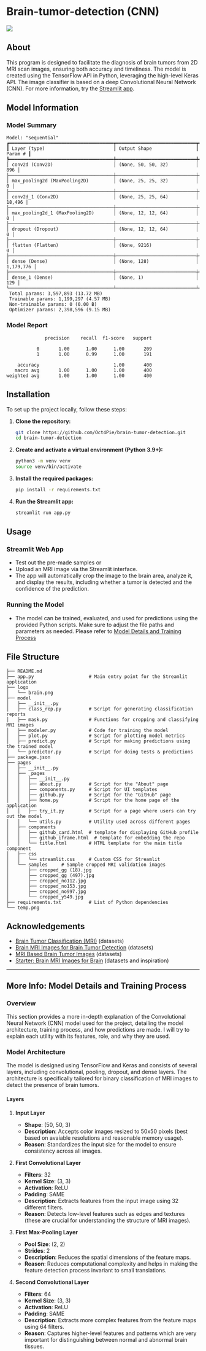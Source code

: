 
<p align="center"><img src="https://raw.githubusercontent.com/Oct4Pie/brain-tumor-detection/main/logo/brain.png" width="10%" style="margin: 0px; transform: translateY(-50%)">
</p>

# Brain-tumor-detection (CNN)
<img src="https://i.imgur.com/C0rTivW.png">

## About
This program is designed to facilitate the diagnosis of brain tumors from 2D MRI scan images, ensuring both accuracy and timeliness. The model is created using the TensorFlow API in Python, leveraging the high-level Keras API. The image classifier is based on a deep Convolutional Neural Network (CNN). For more information, try the [Streamlit app](https://brain-tumor-detection0.streamlit.app).

## Model Information
### Model Summary
```
Model: "sequential"
┏━━━━━━━━━━━━━━━━━━━━━━━━━━━━━━━━━━━━━━┳━━━━━━━━━━━━━━━━━━━━━━━━━━━━━┳━━━━━━━━━━━━━━━━━┓
┃ Layer (type)                         ┃ Output Shape                ┃         Param # ┃
┡━━━━━━━━━━━━━━━━━━━━━━━━━━━━━━━━━━━━━━╇━━━━━━━━━━━━━━━━━━━━━━━━━━━━━╇━━━━━━━━━━━━━━━━━┩
│ conv2d (Conv2D)                      │ (None, 50, 50, 32)          │             896 │
├──────────────────────────────────────┼─────────────────────────────┼─────────────────┤
│ max_pooling2d (MaxPooling2D)         │ (None, 25, 25, 32)          │               0 │
├──────────────────────────────────────┼─────────────────────────────┼─────────────────┤
│ conv2d_1 (Conv2D)                    │ (None, 25, 25, 64)          │          18,496 │
├──────────────────────────────────────┼─────────────────────────────┼─────────────────┤
│ max_pooling2d_1 (MaxPooling2D)       │ (None, 12, 12, 64)          │               0 │
├──────────────────────────────────────┼─────────────────────────────┼─────────────────┤
│ dropout (Dropout)                    │ (None, 12, 12, 64)          │               0 │
├──────────────────────────────────────┼─────────────────────────────┼─────────────────┤
│ flatten (Flatten)                    │ (None, 9216)                │               0 │
├──────────────────────────────────────┼─────────────────────────────┼─────────────────┤
│ dense (Dense)                        │ (None, 128)                 │       1,179,776 │
├──────────────────────────────────────┼─────────────────────────────┼─────────────────┤
│ dense_1 (Dense)                      │ (None, 1)                   │             129 │
└──────────────────────────────────────┴─────────────────────────────┴─────────────────┘
 Total params: 3,597,893 (13.72 MB)
 Trainable params: 1,199,297 (4.57 MB)
 Non-trainable params: 0 (0.00 B)
 Optimizer params: 2,398,596 (9.15 MB)
```
### Model Report

```
              precision    recall  f1-score   support

           0       1.00      1.00      1.00       209
           1       1.00      0.99      1.00       191

    accuracy                           1.00       400
   macro avg       1.00      1.00      1.00       400
weighted avg       1.00      1.00      1.00       400
```

## Installation
To set up the project locally, follow these steps:

1. **Clone the repository:**
    ```sh
    git clone https://github.com/Oct4Pie/brain-tumor-detection.git
    cd brain-tumor-detection
    ```

2. **Create and activate a virtual environment (Python 3.9+):**
    ```sh
    python3 -m venv venv
    source venv/bin/activate
    ```

3. **Install the required packages:**
    ```sh
    pip install -r requirements.txt
    ```

4. **Run the Streamlit app:**
    ```sh
    streamlit run app.py
    ```

## Usage
### Streamlit Web App
- Test out the pre-made samples or
- Upload an MRI image via the Streamlit interface.
- The app will automatically crop the image to the brain area, analyze it, and display the results, including whether a tumor is detected and the confidence of the prediction.

### Running the Model
- The model can be trained, evaluated, and used for predictions using the provided Python scripts. Make sure to adjust the file paths and parameters as needed. Please refer to [Model Details and Training Process](#more-info-model-details-and-training-process)


## File Structure
```
├── README.md
├── app.py                    # Main entry point for the Streamlit application
├── logo
│   └── brain.png          
├── model
│   ├── __init__.py        
│   ├── class_rep.py          # Script for generating classification reports
│   ├── mask.py               # Functions for cropping and classifying MRI images
│   ├── modeler.py            # Code for training the model
│   ├── plot.py               # Script for plotting model metrics
│   ├── predict.py            # Script for making predictions using the trained model
│   └── predictor.py          # Script for doing tests & predictions
├── package.json
├── pages
│   ├── __init__.py     
│   ├── _pages
│   │   ├── __init__.py    
│   │   ├── about.py          # Script for the "About" page
│   │   ├── components.py     # Script for UI templates
│   │   ├── github.py         # Script for the "GitHub" page
│   │   ├── home.py           # Script for the home page of the application
│   │   ├── try_it.py         # Script for a page where users can try out the model
│   │   └── utils.py          # Utility used across different pages
│   ├── components
│   │   ├── github_card.html  # template for displaying GitHub profile
│   │   ├── github_iframe.html  # template for embedding the repo
│   │   └── title.html        # HTML template for the main title component
│   ├── css
│   │   └── streamlit.css     # Custom CSS for Streamlit
│   └── samples     # Sample cropped MRI validation images
│       ├── cropped_gg (18).jpg 
│       ├── cropped_gg (497).jpg
│       ├── cropped_no112.jpg
│       ├── cropped_no153.jpg
│       ├── cropped_no997.jpg
│       └── cropped_y549.jpg 
├── requirements.txt          # List of Python dependencies
└── temp.png
```

## Acknowledgements
- [Brain Tumor Classification (MRI)](https://www.kaggle.com/sartajbhuvaji/brain-tumor-classification-mri) (datasets)
- [Brain MRI Images for Brain Tumor Detection](https://www.kaggle.com/navoneel/brain-mri-images-for-brain-tumor-detection) (datasets)
- [MRI Based Brain Tumor Images](https://www.kaggle.com/mhantor/mri-based-brain-tumor-images) (datasets)
- [Starter: Brain MRI Images for Brain](https://www.kaggle.com/kerneler/starter-brain-mri-images-for-brain-b5be8b94-c) (datasets and inspiration)

---

## More Info: Model Details and Training Process

### Overview

This section provides a more in-depth explanation of the Convolutional Neural Network (CNN) model used for the project, detailing the model architecture, training process, and how predictions are made. I will try to explain each utility with its features, role, and why they are used.

### Model Architecture

The model is designed using TensorFlow and Keras and consists of several layers, including convolutional, pooling, dropout, and dense layers. The architecture is specifically tailored for binary classification of MRI images to detect the presence of brain tumors.

#### Layers

1. **Input Layer**
   - **Shape**: (50, 50, 3)
   - **Description**: Accepts color images resized to 50x50 pixels (best based on avaiable resolutions and reasonable memory usage).
   - **Reason**: Standardizes the input size for the model to ensure consistency across all images.

2. **First Convolutional Layer**
   - **Filters**: 32
   - **Kernel Size**: (3, 3)
   - **Activation**: ReLU
   - **Padding**: SAME
   - **Description**: Extracts features from the input image using 32 different filters.
   - **Reason**: Detects low-level features such as edges and textures (these are crucial for understanding the structure of MRI images).

3. **First Max-Pooling Layer**
   - **Pool Size**: (2, 2)
   - **Strides**: 2
   - **Description**: Reduces the spatial dimensions of the feature maps.
   - **Reason**: Reduces computational complexity and helps in making the feature detection process invariant to small translations.

4. **Second Convolutional Layer**
   - **Filters**: 64
   - **Kernel Size**: (3, 3)
   - **Activation**: ReLU
   - **Padding**: SAME
   - **Description**: Extracts more complex features from the feature maps using 64 filters.
   - **Reason**: Captures higher-level features and patterns which are very important for distinguishing between normal and abnormal brain tissues.

5. **Second Max-Pooling Layer**
   - **Pool Size**: (2, 2)
   - **Strides**: 2
   - **Description**: Further reduces the spatial dimensions of the feature maps.
   - **Reason**: Continues to reduce computational load and helps in extracting more abstract features.

6. **Dropout Layer**
   - **Rate**: 0.6
   - **Description**: Prevents overfitting by randomly setting 60% of the input units to 0 during training.
   - **Reason**: Regularizes the model by preventing it from becoming too reliant on any specific neurons to improve its generalization to new data.

7. **Flatten Layer**
   - **Description**: Flattens the 3D feature maps to a 1D vector to be fed into the dense layers.
   - **Reason**: Prepares the data for the fully connected dense layers by transforming it into a suitable format.

8. **First Dense Layer**
   - **Units**: 128
   - **Activation**: ReLU
   - **Regularization**: L2 with a factor of 0.001
   - **Description**: Learns high-level features and patterns from the flattened input.
   - **Reason**: Adds non-linearity and helps in learning complex patterns that are necessary for classification.

9. **Output Dense Layer**
   - **Units**: 1
   - **Activation**: Sigmoid
   - **Description**: Produces a probability indicating the presence of a tumor.
   - **Reason**: Outputs a probability score that helps in the binary classification decisions (tumor/no tumor).

### Training Process

#### Data Preparation

1. **Loading Data**
   - The `get_samples` function loads and shuffles image file paths for training.
   - Images are read, resized to 50x50 pixels, and labeled based on their directory ("yes" for tumor, "no" for no tumor).
   - **Reason**: Makes sure that the data is in a uniform format and that there is a balanced distribution of classes.

2. **Splitting Data**
   - Data is split into training and validation sets, with the last 400 images reserved for validation.
   - **Reason**: This allows the model to be evaluated on unseen data to help in monitoring its generalization ability.

#### Model Compilation

- **Optimizer**: AdamW (Adam with Weight Decay)
  - **Learning Rate**: 0.001
  - **Weight Decay**: 1e-5
  - **Reason**: AdamW combines the benefits of Adam (adaptive learning rates) with weight decay, and this helps in preventing overfitting.
- **Loss Function**: Binary Crossentropy
  - **Reason**: Suitable for binary classification tasks as it measures the performance of the model in terms of probability error.
- **Metrics**: Accuracy, AUC (Area Under Curve), Precision, Recall
  - **Reason**: Provides a readable and understandable evaluation of the model’s performance across various aspects.

#### Callbacks

- **Early Stopping**: Monitors validation loss, stops training if it doesn't improve for 30 epochs, and restores the best weights.
  - **Reason**: Prevents overfitting and ensures the model retains the best weights.
- **ReduceLROnPlateau**: Reduces the learning rate by a factor of 0.5 if the validation loss doesn't improve for 5 epochs.
  - **Reason**: Helps in fine-tuning the learning process and lets the model to converge better.
- **TensorBoard**: Logs training process for visualization in TensorBoard.
  - **Reason**: Shows valuable data of the training process and allows for better debugging and understanding of the model’s behavior.
- **ModelCheckpoint**: Saves the best model based on validation precision.
  - **Reason**: Makes sure the best-performing model is saved, which can be used for inference and further evaluation.

#### Training

The `train` function fits the model on the training data, using the specified callbacks to optimize the training process. The model is trained for up to 500 epochs but can stop early if the early stopping criterion is met.

#### Steps

1. **Initialization**: Model and optimizer are initialized with the specified parameters.
2. **Fitting**: Model is trained on the training data with the specified callbacks and validation data.
3. **Evaluation**: After training, the model is evaluated on the validation set to monitor its performance.

### Prediction Process

#### Loading the Model

The `get_model` function loads the trained model and evaluates its performance on a validation set to ensure it is working correctly.

#### Making Predictions

1. **Image Preprocessing**: New MRI images are preprocessed similarly to the training images (resized to 50x50 pixels).
2. **Model Prediction**: The model predicts the probability of a tumor being present.
3. **Output**: The predicted class (tumor/no tumor) and confidence level are shown.

#### Steps

1. **Loading**: The trained model is loaded.
2. **Preprocessing**: The input image is preprocessed to match the training data format.
3. **Prediction**: The model predicts the probability of a tumor.
4. **Output**: The result is displayed, indicating the presence or absence of a tumor with a confidence score.

## Code Explanation

### mask.py

#### Role
The `mask.py` script is responsible for processing MRI images to extract the brain region. It has functions for cropping the images and identifying the largest contours which represent the brain area.

#### Functions

##### get_max_contour(contours)
- **Description**: This function finds and returns the largest contour from a list of contours.
- **Parameters**: 
  - `contours`: The list of contours obtained from the image.
- **Returns**: The largest contour.

##### crop_img(gray, img, file)
- **Description**: This function crops the image to the bounding box of the largest contour found.
- **Parameters**: 
  - `gray`: Grayscale version of the image.
  - `img`: Original image.
  - `file`: Filename (currently not used in the function).
- **Returns**: Cropped image.

##### extract_brain(gray, img, buffer)
- **Description**: This function extracts the brain region from the image using morphological operations and contour detection.
- **Parameters**: 
  - `gray`: Grayscale version of the image.
  - `img`: Original image.
  - `buffer`: Padding buffer for the cropping.
- **Returns**: The extracted brain region and a boolean flag indicating success.

### modeler.py

#### Role
The `modeler.py` script is responsible for training the brain tumor detection model ("main file"). It has functions for loading and processing image data, building the CNN model, and training the model.

#### Functions

##### is_image(file_path)
- **Description**: This function checks if a file is a valid image.
- **Parameters**: 
  - `file_path`: Path to the file.
- **Returns**: Boolean indicating whether the file is an image.

##### get_samples()
- **Description**: This function retrieves and shuffles the list of image file paths for training.
- **Parameters**: None
- **Returns**: List of image file paths.

##### get_test_samples(size)
- **Description**: This function loads and processes test images.
- **Parameters**: 
  - `size`: Size to which the images should be resized.
- **Returns**: Numpy array of processed test images.

##### get_test_sample(img_name)
- **Description**: This function loads and processes a single test image by name.
- **Parameters**: 
  - `img_name`: Name of the test image file.
- **Returns**: Numpy array of the processed test image.

##### classify(img_paths, size)
- **Description**: This function loads and processes images for classification.
- **Parameters**: 
  - `img_paths`: List of image file paths.
  - `size`: Size to which the images should be resized.
- **Returns**: Tuple of Numpy arrays (images, labels).

##### train(read_images, properties)
- **Description**: This function builds and trains the CNN model using the provided images and labels.
- **Parameters**: 
  - `read_images`: Numpy array of images.
  - `properties`: Numpy array of labels.
- **Returns**: None


### predictor.py

#### Description
The `predictor.py` script is used for loading the trained model and making predictions on new MRI images.

#### Functions

##### get_test_sample(img_name, size)
- **Description**: This function loads and processes a single test image by name.
- **Parameters**: 
  - `img_name`: Name of the test image file.
  - `size`: Size to which the images should be resized.
- **Returns**: Numpy array of the processed test image.

##### get_model(num=0)
- **Description**: This function loads the trained model and evaluates its performance on the validation set.
- **Parameters**: 
  - `num`: Model version number to load.
- **Returns**: Tuple (model, metrics dictionary).

### How the Code Works

1. **Preprocessing (mask.py)**:
   - The script processes the MRI images by converting them to grayscale and then applying morphological operations to isolate the brain region.
   - The largest contour is identified and used to crop the image to focus on the brain area.

2. **Training (modeler.py)**:
   - The script loads and preprocesses the images, shuffles them, and splits them into training and validation sets.
   - The CNN model is built with multiple convolutional, pooling, dropout, and dense layers.
   - The model is trained using the training set, with early stopping and learning rate reduction callbacks to optimize the training process.
   - The trained model is saved for later use and testing.

3. **Prediction (predictor.py)**:
   - It loads the trained model and evaluates its performance on a validation set to ensure it is working correctly.
   - It takes new MRI images, preprocesses them similarly to the training images, and uses the model to predict whether a tumor is present.
   - The prediction results, including the confidence level, are printed for evluation and informational purposes.

## Resources for Further Reading and Learning

### Deep Learning and Neural Networks
1. **[Dive into Deep Learning (D2L)](https://d2l.ai/chapter_convolutional-neural-networks/index.html)**
   - An interactive deep learning book with code, math, and discussions. Free and open-source.

2. **[TensorFlow Official Documentation](https://www.tensorflow.org/tutorials/images/cnn)**
   - Official tutorials and documentation for TensorFlow with guides on building convolutional neural networks. Free and open-source.

3. **[Deep Learning with Python Notebooks by François Chollet](https://github.com/fchollet/deep-learning-with-python-notebooks)**
   - Jupyter notebooks that supplement the book "Deep Learning with Python" by François Chollet. Free and open-source.

### Image Processing and Computer Vision
4. **[Practical Python and OpenCV by Adrian Rosebrock](https://www.pyimagesearch.com/practical-python-opencv/)**
   - A practical guide to learning computer vision with Python and OpenCV. Free articles available on the blog.

5. **[ImageNet Large Scale Visual Recognition Challenge (ILSVRC)](http://www.image-net.org/challenges/LSVRC/)**
   - A large-scale image recognition challenge. Free and open-source.

### Medical Imaging
6. **[The Cancer Imaging Archive (TCIA)](https://www.cancerimagingarchive.net/)**
   - A large archive of medical images of cancer accessible for public download. Free and open-source.
